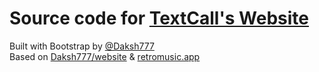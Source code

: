 # Source code for [ TextCall's Website](https://text-call.onrender.com)
Built with Bootstrap by [@Daksh777](https://github.com/Daksh777) <br>
Based on [Daksh777/website](https://github.com/Daksh777/website)  & [retromusic.app](https://retromusic.app)
